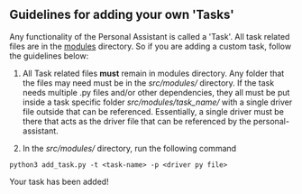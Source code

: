 ## Guidelines for adding your own 'Tasks'

Any functionality of the Personal Assistant is called a 'Task'. All task related files are in the [modules](https://github.com/pranjaldatta/PAforLinux/tree/master/src/modules) directory. So if you are adding a custom task, follow the 
guidelines below: 

1. All Task related files **must** remain in modules directory. Any folder that the files may need must be in the *src/modules/*
directory. If the task needs multiple .py files and/or other dependencies, they all must be put inside a task specific folder *src/modules/task_name/*  with a single driver file outside that can be referenced. Essentially, a single driver must be there that acts as the driver file that can be referenced by the personal-assistant.

2. In the *src/modules/* directory, run the following command
```
python3 add_task.py -t <task-name> -p <driver py file> 
```
 Your task has been added!

